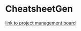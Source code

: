 # CheatsheetGen

[link to project management board](https://github.com/users/Teelsam/projects/1/views/1)

